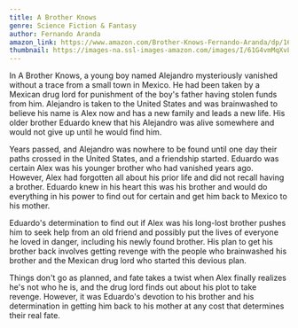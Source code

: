 ```yaml
---
title: A Brother Knows
genre: Science Fiction & Fantasy
author: Fernando Aranda
amazon_link: https://www.amazon.com/Brother-Knows-Fernando-Aranda/dp/1648955371/ref=tmm_pap_swatch_0?_encoding=UTF8&qid=1642687870&sr=8-1
thumbnail: https://images-na.ssl-images-amazon.com/images/I/61G4vmMqXvL.jpg
---
```

In A Brother Knows, a young boy named Alejandro mysteriously vanished without a trace from a small town in Mexico. He had been taken by a Mexican drug lord for punishment of the boy's father having stolen funds from him. Alejandro is taken to the United States and was brainwashed to believe his name is Alex now and has a new family and leads a new life. His older brother Eduardo knew that his Alejandro was alive somewhere and would not give up until he would find him.

Years passed, and Alejandro was nowhere to be found until one day their paths crossed in the United States, and a friendship started. Eduardo was certain Alex was his younger brother who had vanished years ago. However, Alex had forgotten all about his prior life and did not recall having a brother. Eduardo knew in his heart this was his brother and would do everything in his power to find out for certain and get him back to Mexico to his mother.

Eduardo's determination to find out if Alex was his long-lost brother pushes him to seek help from an old friend and possibly put the lives of everyone he loved in danger, including his newly found brother. His plan to get his brother back involves getting revenge with the people who brainwashed his brother and the Mexican drug lord who started this devious plan.

Things don't go as planned, and fate takes a twist when Alex finally realizes he's not who he is, and the drug lord finds out about his plot to take revenge. However, it was Eduardo's devotion to his brother and his determination in getting him back to his mother at any cost that determines their real fate.